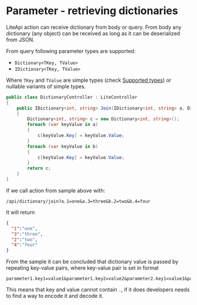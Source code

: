﻿---
Author: stanac
CreatedDate: 2017-04-15
Title: Retrieving dictionaries
RenderTitle: false
IsHtml: false
Id: parameters-retrieving-dictionaries
ParentPageId: parameter-retrieving
---

# Parameter - retrieving dictionaries

LiteApi action can receive dictionary from body or query. From body any
dictionary (any object) can be received as long as it can be deserialized
from JSON.

From query following parameter types are supported:
- `Dictionary<TKey, TValue>`
- `IDictionary<TKey, TValue>`

Where `TKey` and `TValue` are simple types (check [Supported types](/docs/parameters-supported-types))
or nullable variants of simple types.


```csharp
public class DictionaryController : LiteController
{
    public IDictionary<int, string> Join(IDictionary<int, string> a, Dictionary<int, string> b)
    {
        Dictionary<int, string> c = new Dictionary<int, string>();
        foreach (var keyValue in a)
        {
            c[keyValue.Key] = keyValue.Value;
        }
        foreach (var keyValue in b)
        {
            c[keyValue.Key] = keyValue.Value;
        }
        return c;
    }
}
```

If we call action from sample above with:

```
/api/dictionary/join?a.1=one&a.3=three&b.2=two&b.4=four
```

It will return

```json
{  
  "1":"one",
  "3":"three",
  "2":"two",
  "4":"four"
}
```

From the sample it can be concluded that dictionary value is passed
by repeating key-value pairs, where key-value pair is set in format 

```
parameter1.key1=value1&parameter1.key2=value2&parameter2.key1=value1&parameter2.key2=value2
```

This means that key and value cannot contain `.`, if it does developers needs
to find a way to encode it and decode it.